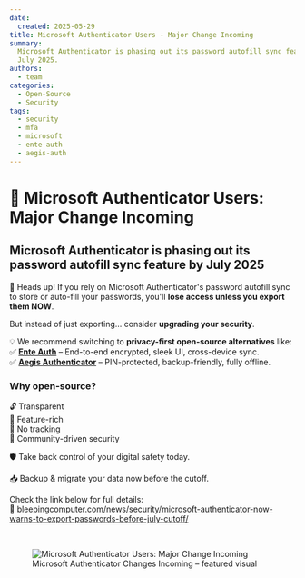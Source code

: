 ```yaml
---
date:
  created: 2025-05-29
title: Microsoft Authenticator Users - Major Change Incoming
summary:
  Microsoft Authenticator is phasing out its password autofill sync feature by
  July 2025.
authors:
  - team
categories:
  - Open-Source
  - Security
tags:
  - security
  - mfa
  - microsoft
  - ente-auth
  - aegis-auth
---
```


# 🔐 Microsoft Authenticator Users: Major Change Incoming

## Microsoft Authenticator is phasing out its password autofill sync feature by July 2025

🚨 Heads up! If you rely on Microsoft Authenticator's password autofill sync to
store or auto-fill your passwords, you'll **lose access unless you export them
NOW**.

But instead of just exporting... consider **upgrading your security**.

💡 We recommend switching to **privacy-first open-source alternatives** like:  
✅ **[Ente Auth](https://ente.io/auth/)** – End-to-end encrypted, sleek UI,
cross-device sync.  
✅ **[Aegis Authenticator](https://getaegis.app/)** – PIN-protected,
backup-friendly, fully offline.

<!-- more -->

### Why open-source?

🔓 Transparent  
📱 Feature-rich  
🚫 No tracking  
🧠 Community-driven security

🛡 Take back control of your digital safety today.

📥 Backup & migrate your data now before the cutoff.

Check the link below for full details:  
🔗 [bleepingcomputer.com/news/security/microsoft-authenticator-now-warns-to-export-passwords-before-july-cutoff/](https://www.bleepingcomputer.com/news/security/microsoft-authenticator-now-warns-to-export-passwords-before-july-cutoff/)

&nbsp;

<figure class="poster-figure">
  <img src="/img/msauth-promo.png" alt="Microsoft Authenticator Users: Major Change Incoming">
  <figcaption>Microsoft Authenticator Changes Incoming – featured visual</figcaption>
</figure>

<!-- cspell:ignore ente -->
